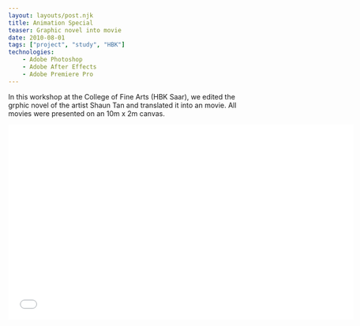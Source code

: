 ```yaml
---
layout: layouts/post.njk
title: Animation Special
teaser: Graphic novel into movie
date: 2010-08-01
tags: ["project", "study", "HBK"]
technologies:
    - Adobe Photoshop
    - Adobe After Effects
    - Adobe Premiere Pro
---
```


In this workshop at the College of Fine Arts (HBK Saar), we edited the grphic novel of the artist Shaun Tan and translated it into an movie. All movies were presented on an 10m x 2m canvas.

<iframe  allow="accelerometer; autoplay; encrypted-media; gyroscope; picture-in-picture"  width="700" height="395" src="//www.youtube.com/embed/mYtrgbtRylQ" frameborder="0" allowfullscreen></iframe>
